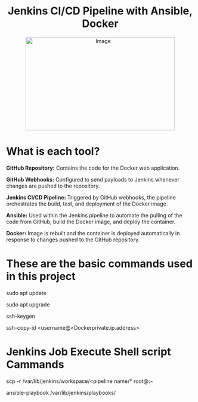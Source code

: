 <h1 align="center">Jenkins CI/CD Pipeline with Ansible, Docker</h1>                                          

<p align="center">
  <img src="https://github.com/user-attachments/assets/d1e0e08c-ded5-4898-8935-8cbe13983e1f" alt="Image" width="400" height="250">
</p>

# What is each tool?

**GitHub Repository:** Contains the code for the Docker web application.

**GitHub Webhooks:** Configured to send payloads to Jenkins whenever changes are pushed to the repository. 

**Jenkins CI/CD Pipeline:** Triggered by GitHub webhooks, the pipeline orchestrates the build, test, and deployment of the Docker image. 

**Ansible:** Used within the Jenkins pipeline to automate the pulling of the code from GitHub, build the Docker image, and deploy the container.

**Docker:** Image is rebuilt and the container is deployed automatically in response to changes pushed to the GitHub repository.

# These are the basic commands used in this project
sudo apt update 

sudo apt upgrade

ssh-keygen 

ssh-copy-id <username@<Dockerprivate.ip.address> 

# Jenkins Job Execute Shell script Cammands
scp -r /var/lib/jenkins/workspace/<pipeline name/* root@<ip address>:~<project directory>

ansible-playbook /var/lib/jenkins/playbooks/<playbook yaml file>

